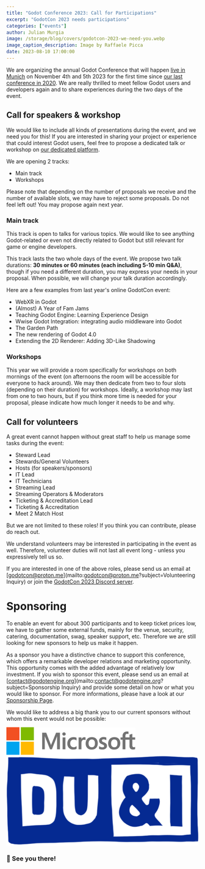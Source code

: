 ```yaml
---
title: "Godot Conference 2023: Call for Participations"
excerpt: "GodotCon 2023 needs participations"
categories: ["events"]
author: Julian Murgia
image: /storage/blog/covers/godotcon-2023-we-need-you.webp
image_caption_description: Image by Raffaele Picca
date: 2023-08-10 17:00:00
---
```


We are organizing the annual Godot Conference that will happen [live in Munich](/article/godotcon-2023/) on November 4th and 5th 2023 for the 
first time since [our last conference in 2020](/article/meet-community-fosdem-and-godotcon-2020/). We are really thrilled to meet fellow Godot users and developers again and to share experiences during the two days of the event.

## Call for speakers & workshop

We would like to include all kinds of presentations during the event, and we need you for this! If you are interested in 
sharing your project or experience that could interest Godot users, feel free to propose a dedicated talk or workshop on [our dedicated platform](https://events.godotengine.org/conferences/godotcon2023/program/proposals/new).

We are opening 2 tracks: 

* Main track
* Workshops

Please note that depending on the number of proposals we receive and the number of available slots, we may have to reject some proposals. Do not feel left out! You may propose again next year.

### Main track

This track is open to talks for various topics. We would like to see anything Godot-related or even not directly related to Godot but still relevant for game or engine developers.

This track lasts the two whole days of the event. We propose two talk durations: **30 minutes or 60 minutes (each including 5-10 min Q&A)**, though if you need a different duration, you may express your needs in your proposal. When possible, we will change your talk duration accordingly.

Here are a few examples from last year's online GodotCon event:

* WebXR in Godot
* (Almost) A Year of Fam Jams
* Teaching Godot Engine: Learning Experience Design
* Wwise Godot Integration: integrating audio middleware into Godot
* The Garden Path
* The new rendering of Godot 4.0
* Extending the 2D Renderer: Adding 3D-Like Shadowing


### Workshops

This year we will provide a room specifically for workshops on both mornings of the event (on afternoons the room will be accessible for everyone to hack around). We may then dedicate from two to four slots (depending on their duration) for workshops. Ideally, a workshop may last from one to two hours, but if you think more time is needed for your proposal, please indicate how much longer it needs to be and why.


## Call for volunteers

A great event cannot happen without great staff to help us manage some tasks during the event:

* Steward Lead
* Stewards/General Volunteers
* Hosts (for speakers/sponsors)
* IT Lead
* IT Technicians
* Streaming Lead
* Streaming Operators & Moderators
* Ticketing & Accreditation Lead
* Ticketing & Accreditation
* Meet 2 Match Host

But we are not limited to these roles! If you think you can contribute, please do reach out.
  
We understand volunteers may be interested in participating in the event as well. Therefore, volunteer duties will not last all event long - unless you expressively tell us so.

If you are interested in one of the above roles, please send us an email at [godotcon@proton.me](mailto:godotcon@proton.me?subject=Volunteering Inquiry) or join the [GodotCon 2023 Discord server](https://discord.gg/Qrj28UMQPj).


# Sponsoring 

To enable an event for about 300 participants and to keep ticket prices low, we have to gather some external funds, mainly for the venue, security, catering, documentation, swag, speaker support, etc. Therefore we are still looking for new sponsors to help us make it happen.

As a sponsor you have a distinctive chance to support this conference, which offers a remarkable developer relations and marketing opportunity. This opportunity comes with the added advantage of relatively low investment. If you wish to sponsor this event, please send us an email at [contact@godotengine.org](mailto:contact@godotengine.org?subject=Sponsorship Inquiry) and provide some detail on how or what you would like to sponsor. For more informations, please have a look at our [Sponsorship Page](https://galvanized-slope-59b.notion.site/Public-GodotCon-Sponsorship-Page-acd1185de6594982943682caf4840d67).

We would like to address a big thank you to our current sponsors without whom this event would not be possible:

<section class="sponsors">
	<style>
		.sponsor-card .lightbox {
			pointer-events: none;
		}
		.sponsor-card {
			background-color: #fff;
		}
	</style>
	<div class="grid" style="padding-left: 0px;">
		<a class="sponsor-card" href="https://developer.microsoft.com/en-us/games/" target="_blank" rel="noopener">
			<img src="/storage/blog/godotcon2023/microsoft.png" style="background-color: none;" alt="Microsoft">
		</a>
		<a class="sponsor-card" href="https://www.duandigames.com/" target="_blank" rel="noopener">
			<img src="/storage/blog/godotcon2023/DU&I.png" style="background-color: none;" alt="DU&I">
		</a>
	</div>
</section>

### 👋 See you there!